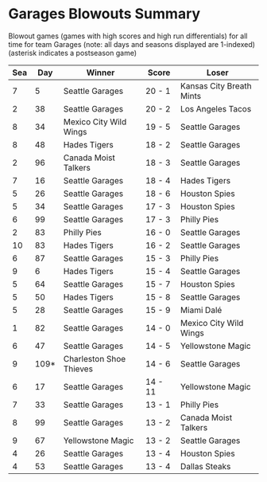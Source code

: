 # Garages Blowouts Summary



Blowout games (games with high scores and high run differentials) for all time for team Garages (note: all days and seasons displayed are 1-indexed) (asterisk indicates a postseason game)


| Sea | Day | Winner | Score | Loser | 
| ------ |------ |------ |------ |------ |
| 7 | 5 | Seattle Garages | 20 - 1 | Kansas City Breath Mints | 
| 2 | 38 | Seattle Garages | 20 - 2 | Los Angeles Tacos | 
| 8 | 34 | Mexico City Wild Wings | 19 - 5 | Seattle Garages | 
| 8 | 48 | Hades Tigers | 18 - 2 | Seattle Garages | 
| 2 | 96 | Canada Moist Talkers | 18 - 3 | Seattle Garages | 
| 7 | 16 | Seattle Garages | 18 - 4 | Hades Tigers | 
| 5 | 26 | Seattle Garages | 18 - 6 | Houston Spies | 
| 5 | 34 | Seattle Garages | 17 - 3 | Houston Spies | 
| 6 | 99 | Seattle Garages | 17 - 3 | Philly Pies | 
| 2 | 83 | Philly Pies | 16 - 0 | Seattle Garages | 
| 10 | 83 | Hades Tigers | 16 - 2 | Seattle Garages | 
| 6 | 87 | Seattle Garages | 15 - 3 | Philly Pies | 
| 9 | 6 | Hades Tigers | 15 - 4 | Seattle Garages | 
| 5 | 64 | Seattle Garages | 15 - 7 | Houston Spies | 
| 5 | 50 | Hades Tigers | 15 - 8 | Seattle Garages | 
| 5 | 28 | Seattle Garages | 15 - 9 | Miami Dalé | 
| 1 | 82 | Seattle Garages | 14 - 0 | Mexico City Wild Wings | 
| 6 | 47 | Seattle Garages | 14 - 5 | Yellowstone Magic | 
| 9 | 109* | Charleston Shoe Thieves | 14 - 6 | Seattle Garages | 
| 6 | 17 | Seattle Garages | 14 - 11 | Yellowstone Magic | 
| 7 | 33 | Seattle Garages | 13 - 1 | Philly Pies | 
| 8 | 99 | Seattle Garages | 13 - 2 | Canada Moist Talkers | 
| 9 | 67 | Yellowstone Magic | 13 - 2 | Seattle Garages | 
| 4 | 26 | Seattle Garages | 13 - 4 | Houston Spies | 
| 4 | 53 | Seattle Garages | 13 - 4 | Dallas Steaks | 


